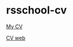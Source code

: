 # rsschool-cv
[My CV](https://github.com/AT-1205/rsschool-cv/blob/gh-pages/cv.md)

[CV web](https://AT-1205.github.io/rsschool-cv/)
